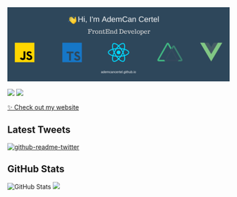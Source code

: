 <img src="./images/ademcancertel.png" alt="AdemCan Certel github readme header">
<p><a href="https://twitter.com/AdemCanCertel/"><img src="https://img.shields.io/badge/twitter-%231DA1F2.svg?&style=for-the-badge&logo=twitter&logoColor=white" height=25></a> <a href="https://www.instagram.com/ademcancertel_/"><img src="https://img.shields.io/badge/instagram-%23E4405F.svg?&style=for-the-badge&logo=instagram&logoColor=white" height=25></a></p>

<p><a href="https://ademcancertel.github.io">✨ Check out my website</a></p>

<h2>Latest Tweets</h2>
<p><a href="https://twitter.com/CertelAdemcan"><img src="https://github-readme-twitter.gazf.vercel.app/api?id=CertelAdemcan&amp;layout=wide" alt="github-readme-twitter"></a></p>
<h2>GitHub Stats</h2>
<p><img src="https://github-readme-stats.vercel.app/api?username=AdemCanCertel&amp;show_icons=true&theme=vue-dark" alt="GitHub Stats"> <img src="https://github-readme-stats.vercel.app/api/top-langs/?username=AdemCanCertel&layout=compact&theme=vue-dark"/></p>
